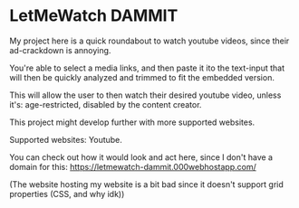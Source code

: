 # LetMeWatch DAMMIT

My project here is a quick roundabout to watch youtube videos, since their ad-crackdown is annoying.

You're able to select a media links, and then paste it ito the text-input that will then be quickly analyzed and trimmed to fit the embedded version.

This will allow the user to then watch their desired youtube video, unless it's: age-restricted, disabled by the content creator.

This project might develop further with more supported websites.

Supported websites:
Youtube.

You can check out how it would look and act here, since I don't have a domain for this: https://letmewatch-dammit.000webhostapp.com/

(The website hosting my website is a bit bad since it doesn't support grid properties (CSS, and why idk))
